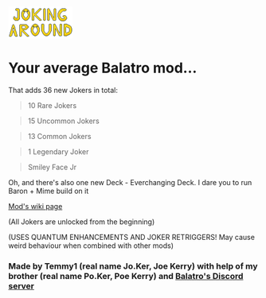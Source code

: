 ![Screenshot](logo/JALogo.png)

# Your average Balatro mod…

That adds 36 new Jokers in total:
> 10 Rare Jokers

> 15 Uncommon Jokers

> 13 Common Jokers

> 1 Legendary Joker

> Smiley Face Jr
> 
Oh, and there's also one new Deck - Everchanging Deck. I dare you to run Baron + Mime build on it

[Mod's wiki page](https://balatromods.miraheze.org/wiki/Joking_Around)


(All Jokers are unlocked from the beginning)

(USES QUANTUM ENHANCEMENTS AND JOKER RETRIGGERS! May cause weird behaviour when combined with other mods)

### Made by Temmy1 (real name Jo.Ker, Joe Kerry) with help of my brother (real name Po.Ker, Poe Kerry) and [Balatro's Discord server](https://discord.com/invite/balatro)
